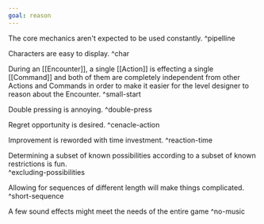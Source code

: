 ```yaml
---
goal: reason
---
```

The core mechanics aren't expected to be used constantly.
^pipelline

Characters are easy to display.
^char

During an [[Encounter]], a single [[Action]] is effecting a single [[Command]] and both of them are completely independent from other Actions and Commands in order to make it easier for the level designer to reason about the Encounter.
^small-start

Double pressing is annoying.
^double-press

Regret opportunity is desired.
^cenacle-action

Improvement is reworded with time investment.
^reaction-time

Determining a subset of known possibilities according to a subset of known restrictions is fun.  
^excluding-possibilities

Allowing for sequences of different length will make things complicated.
^short-sequence

A few sound effects might meet the needs of the entire game
^no-music
